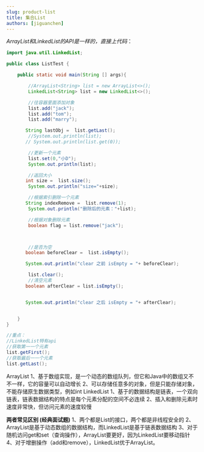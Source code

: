 ```yaml
---
slug: product-list
title: 集合List
authors: [jiguanchen]
---
```


*ArrayList和LinkedList的API是一样的，直接上代码*：<!--more-->

```java
import java.util.LinkedList;

public class ListTest {

    public static void main(String [] args){

        //ArrayList<String> list = new ArrayList<>();
        LinkedList<String> list = new LinkedList<>();

        //往容器里面添加对象
        list.add("jack");
        list.add("tom");
        list.add("marry");

       String lastObj =  list.getLast();
        //System.out.println(list);
       // System.out.println(list.get(0));

        //更新一个元素
        list.set(0,"小D");
        System.out.println(list);

        //返回大小
       int size =  list.size();
        System.out.println("size="+size);

        //根据索引删除一个元素
       String indexRemove =  list.remove(1);
        System.out.println("删除后的元素："+list);

        //根据对象删除元素
        boolean flag = list.remove("jack");



        //是否为空
       boolean beforeClear =  list.isEmpty();

       System.out.println("clear 之前 isEmpty = "+ beforeClear);

        list.clear();
        //清空元素
       boolean afterClear = list.isEmpty();


       System.out.println("clear 之后 isEmpty = "+ afterClear);


    }
}

//重点：
//LinkedList特有api
//获取第⼀一个元素
list.getFirst();
//获取最后⼀一个元素
list.getLast();
```

ArrayList
		1、基于数组实现，是一个动态的数组队列，但它和Java中的数组⼜不不一样，它的容量可以自动增⻓
		2、可以存储任意多的对象，但是只能存储对象，不能存储原生数据类型，例如int
		LinkedList
		1、基于的数据结构是链表，⼀个双向链表，链表数据结构的特点是每个元素分配的空间不必连续
		2、插⼊和删除元素时速度非常快，但访问元素的速度较慢

**两者常见区别 (经典面试题)**
		1、两个都是List的接口，两个都是非线程安全的
		2、ArrayList是基于动态数组的数据结构，而LinkedList是基于链表数据结构
		3、对于随机访问get和set（查询操作），ArrayList要更好，因为LinkedList要移动指针
		4、对于增删操作（add和remove），LinkedList优于ArrayList。